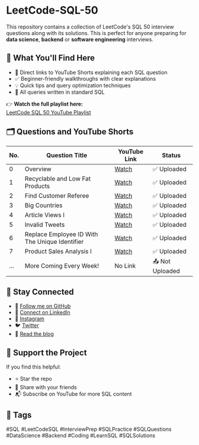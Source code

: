 # LeetCode-SQL-50
This repository contains a collection of LeetCode's SQL 50 interview questions along with its solutions.
This is perfect for anyone preparing for **data science**, **backend** or **software engineering** interviews.

## 🚀 What You'll Find Here
- 📌 Direct links to YouTube Shorts explaining each SQL question
- ✅ Beginner-friendly walkthroughs with clear explanations
- 💡 Quick tips and query optimization techniques
- 📁 All queries written in standard SQL

👉 **Watch the full playlist here:**  
[LeetCode SQL 50 YouTube Playlist]([https://www.youtube.com/playlist?list=YOUR_PLAYLIST_ID](https://youtube.com/playlist?list=PLRKt4gGK4lMOGYPr8RyQYZIPYuuaUfpPT&si=J_W6msuKCo99vZn9))

## 🗂️ Questions and YouTube Shorts

| No. | Question Title                                      | YouTube Link                       | Status |
|-----|------------------------------------------------------|------------------------------------|-------------------------|
| 0   | Overview                      | [Watch](https://youtube.com/shorts/fXCpIJ6chDQ?si=_-ckQBiv3MdY9DsD) | ✅ Uploaded         |
| 1   | Recyclable and Low Fat Products                      | [Watch](https://youtube.com/shorts/URV3kXNPmGs?si=4cTgfpSm22Ib8pqt) | ✅ Uploaded         |
| 2   | Find Customer Referee         | [Watch](https://youtube.com/shorts/R7rf5ttQdmg?si=uC-ZjnpRpw1ctN4N) | ✅ Uploaded         |
| 3   | Big Countries           | [Watch](https://youtube.com/shorts/wJ0TXGipi5Y?si=8xeK6wn0wwIE4oj8) | ✅ Uploaded         |
| 4   | Article Views I                      | [Watch](https://youtube.com/shorts/8NwFJ9uiWkk?si=khorQVZxfEPhB91a) | ✅ Uploaded         |
| 5   | Invalid Tweets            | [Watch](https://youtube.com/shorts/C534C757Q-Y?si=PQqBdfJP5hoFP9B_) | ✅ Uploaded         |
| 6   | Replace Employee ID With The Unique Identifier            | [Watch](https://youtube.com/shorts/uGW3wp_kW4Y?si=_NfpXYAwrohIAIld) | ✅ Uploaded         |
| 7   | Product Sales Analysis I            | [Watch](https://youtube.com/shorts/VY0-pdbqYdY?si=Iv6xSRRhbXiy6_nF) | ✅ Uploaded         |
| ... | More Coming Every Week!                             | No Link                                     | 📤 Not Uploaded                        |

## 📌 Stay Connected
- 🔗 [Follow me on GitHub](https://github.com/ravi18kumar2021)
- 💼 [Connect on LinkedIn](https://www.linkedin.com/in/programmarravi/)
- 📸 [Instagram](https://www.instagram.com/programmer.ravi/)
- 🐦 [Twitter](https://x.com/ProgrammerRavi9)
- 📝 [Read the blog](https://datasciencevision.hashnode.dev/)

## 🙌 Support the Project
If you find this helpful:
- ⭐ Star the repo
- 🍕 Share with your friends
- 📬 Subscribe on YouTube for more SQL content

## 🔖 Tags
#SQL #LeetCodeSQL #InterviewPrep #SQLPractice #SQLQuestions #DataScience #Backend #Coding #LearnSQL #SQLSolutions
